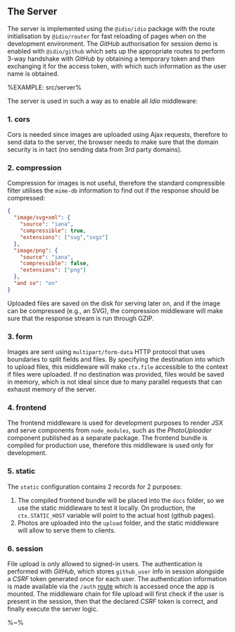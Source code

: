 ## The Server

The server is implemented using the `@idio/idio` package with the route initialisation by `@idio/router` for fast reloading of pages when on the development environment. The _GitHub_ authorisation for session demo is enabled with `@idio/github` which sets up the appropriate routes to perform 3-way handshake with _GitHub_ by obtaining a temporary token and then exchanging it for the access token, with which such information as the user name is obtained.

%EXAMPLE: src/server%

The server is used in such a way as to enable all _Idio_ middleware:

### 1. cors

Cors is needed since images are uploaded using Ajax requests, therefore to send data to the server, the browser needs to make sure that the domain security is in tact (no sending data from 3rd party domains).

### 2. compression

Compression for images is not useful, therefore the standard compressible filter utilises the `mime-db` information to find out if the response should be compressed:

```json
{
  "image/svg+xml": {
    "source": "iana",
    "compressible": true,
    "extensions": ["svg","svgz"]
  },
  "image/png": {
    "source": "iana",
    "compressible": false,
    "extensions": ["png"]
  },
  "and so": "on"
}
```

Uploaded files are saved on the disk for serving later on, and if the image can be compressed (e.g., an SVG), the compression middleware will make sure that the response stream is run through GZIP.

### 3. form

Images are sent using `multipart/form-data` HTTP protocol that uses boundaries to split fields and files. By specifying the destination into which to upload files, this middleware will make `ctx.file` accessible to the context if files were uploaded. If no destination was provided, files would be saved in memory, which is not ideal since due to many parallel requests that can exhaust memory of the server.

### 4. frontend

The frontend middleware is used for development purposes to render JSX and serve components from `node_modules`, such as the _PhotoUploader_ component published as a separate package. The frontend bundle is compiled for production use, therefore this middleware is used only for development.

### 5. static

The `static` configuration contains 2 records for 2 purposes:
1. The compiled frontend bundle will be placed into the `docs` folder, so we use the static middleware to test it locally. On production, the `ctx.STATIC_HOST` variable will point to the actual host (github pages).
1. Photos are uploaded into the `upload` folder, and the static middleware will allow to serve them to clients.

### 6. session

File upload is only allowed to signed-in users. The authentication is performed with _GitHub_, which stores `github_user` info in session alongside a _CSRF_ token generated once for each user. The authentication information is made available via the `/auth` [route](routes/get/auth.js) which is accessed once the app is mounted. The middleware chain for file upload will first check if the user is present in the session, then that the declared _CSRF_ token is correct, and finally execute the server logic.

%~%
